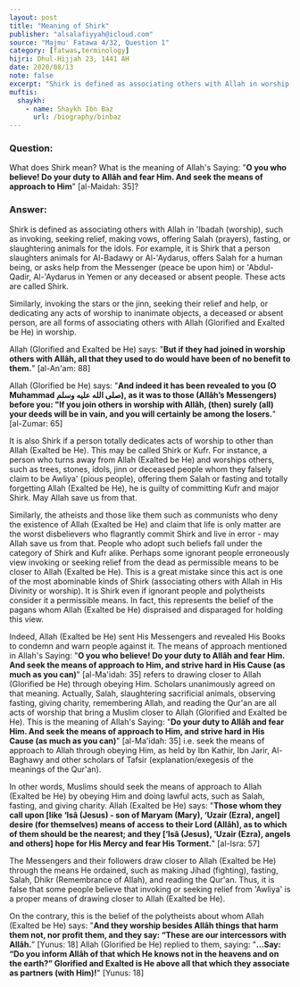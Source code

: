 ```yaml
---
layout: post
title: "Meaning of Shirk"
publisher: "alsalafiyyah@icloud.com"
source: "Majmu' Fatawa 4/32, Question 1"
category: [fatwas,terminology]
hijri: Dhul-Hijjah 23, 1441 AH
date: 2020/08/13
note: false
excerpt: "Shirk is defined as associating others with Allah in worship, such as invoking, seeking relief, making vows, offering prayers, fasting, or slaughtering animals for the idols."
muftis:
  shaykh: 
    - name: Shaykh Ibn Baz
      url: /biography/binbaz
---
```


### Question:

What does Shirk mean? What is the meaning of Allah's Saying: "**O you who believe! Do your duty to Allâh and fear Him. And seek the means of approach to Him**" [al-Maidah: 35]?

### Answer:

Shirk is defined as associating others with Allah in 'Ibadah (worship), such as invoking, seeking relief, making vows, offering Salah (prayers), fasting, or slaughtering animals for the idols. For example, it is Shirk that a person slaughters animals for Al-Badawy or Al-'Aydarus, offers Salah for a human being, or asks help from the Messenger (peace be upon him) or 'Abdul-Qadir, Al-'Aydarus in Yemen or any deceased or absent people. These acts are called Shirk. 

Similarly, invoking the stars or the jinn, seeking their relief and help, or dedicating any acts of worship to inanimate objects, a deceased or absent person, are all forms of associating others with Allah (Glorified and Exalted be He) in worship. 

Allah (Glorified and Exalted be He) says: "**But if they had joined in worship others with Allâh, all that they used to do would have been of no benefit to them.**" [al-An'am: 88]

Allah (Glorified be He) says: "**And indeed it has been revealed to you (O Muhammad صلى الله عليه وسلم), as it was to those (Allâh’s Messengers) before you: "If you join others in worship with Allâh, (then) surely (all) your deeds will be in vain, and you will certainly be among the losers.**" [al-Zumar: 65]

It is also Shirk if a person totally dedicates acts of worship to other than Allah (Exalted be He). This may be called Shirk or Kufr. For instance, a person who turns away from Allah (Exalted be He) and worships others, such as trees, stones, idols, jinn or deceased people whom they falsely claim to be Awliya' (pious people), offering them Salah or fasting and totally forgetting Allah (Exalted be He), he is guilty of committing Kufr and major Shirk. May Allah save us from that.

Similarly, the atheists and those like them such as communists who deny the existence of Allah (Exalted be He) and claim that life is only matter are the worst disbelievers who flagrantly commit Shirk and live in error - may Allah save us from that. People who adopt such beliefs fall under the category of Shirk and Kufr alike. Perhaps some ignorant people erroneously view invoking or seeking relief from the dead as permissible means to be closer to Allah (Exalted be He). This is a great mistake since this act is one of the most abominable kinds of Shirk (associating others with Allah in His Divinity or worship). It is Shirk even if ignorant people and polytheists consider it a permissible means. In fact, this represents the belief of the pagans whom Allah (Exalted be He) dispraised and disparaged for holding this view. 

Indeed, Allah (Exalted be He) sent His Messengers and revealed His Books to condemn and warn people against it. The means of approach mentioned in Allah's Saying: "**O you who believe! Do your duty to Allâh and fear Him. And seek the means of approach to Him, and strive hard in His Cause (as much as you can)**" [al-Ma'idah: 35] refers to drawing closer to Allah (Glorified be He) through obeying Him. Scholars unanimously agreed on that meaning. Actually, Salah, slaughtering sacrificial animals, observing fasting, giving charity, remembering Allah, and reading the Qur'an are all acts of worship that bring a Muslim closer to Allah (Glorified and Exalted be He). This is the meaning of Allah's Saying: "**Do your duty to Allâh and fear Him. And seek the means of approach to Him, and strive hard in His Cause (as much as you can)**" [al-Ma'idah: 35] i.e. seek the means of approach to Allah through obeying Him, as held by Ibn Kathir, Ibn Jarir, Al-Baghawy and other scholars of Tafsir (explanation/exegesis of the meanings of the Qur'an).

In other words, Muslims should seek the means of approach to Allah (Exalted be He) by obeying Him and doing lawful acts, such as Salah, fasting, and giving charity. Allah (Exalted be He) says: "**Those whom they call upon [like ‘Isâ (Jesus) - son of Maryam (Mary), ‘Uzair (Ezra), angel] desire (for themselves) means of access to their Lord (Allâh), as to which of them should be the nearest; and they [‘Isâ (Jesus), ‘Uzair (Ezra), angels and others] hope for His Mercy and fear His Torment.**" [al-Isra: 57]

The Messengers and their followers draw closer to Allah (Exalted be He) through the means He ordained, such as making Jihad (fighting), fasting, Salah, Dhikr (Remembrance of Allah), and reading the Qur'an. Thus, it is false that some people believe that invoking or seeking relief from 'Awliya' is a proper means of drawing closer to Allah (Exalted be He).

On the contrary, this is the belief of the polytheists about whom Allah (Exalted be He) says: "**And they worship besides Allâh things that harm them not, nor profit them, and they say: “These are our intercessors with Allâh.**” [Yunus: 18] Allah (Glorified be He) replied to them, saying: "**...Say: “Do you inform Allâh of that which He knows not in the heavens and on the earth?” Glorified and Exalted is He above all that which they associate as partners (with Him)!**" [Yunus: 18]

